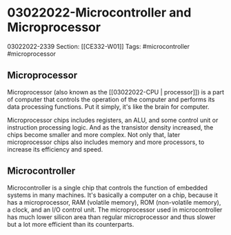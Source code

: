 # 03022022-Microcontroller and Microprocessor
03022022-2339
Section: [[CE332-W01]]
Tags: #microcontroller #microprocessor

## Microprocessor
Microprocessor (also known as the [[03022022-CPU | processor]]) is a part of computer that controls the operation of the computer and performs its data processing functions. Put it simply, it's like the brain for computer. 

Microprocessor chips includes registers, an ALU, and some control unit or instruction processing logic. And as the transistor density increased, the chips become smaller and more complex. Not only that, later microprocessor chips also includes memory and more processors, to increase its efficiency and speed.

## Microcontroller
Microcontroller is a single chip that controls the function of embedded systems in many machines. It's basically a computer on a chip, because it has a microprocessor, RAM (volatile memory), ROM (non-volatile memory), a clock, and an I/O control unit. The microprocessor used in microcontroller has much lower silicon area than regular microprocessor and thus slower but a lot more efficient than its counterparts.
